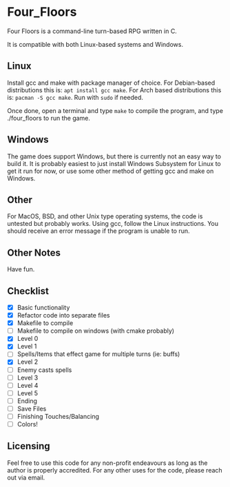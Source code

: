 # Four_Floors

Four Floors is a command-line turn-based RPG written in C.

It is compatible with both Linux-based systems and Windows.

## Linux 

Install gcc and make with package manager of choice. For Debian-based distributions
this is: `apt install gcc make`. For Arch based distributions this is: `pacman -S gcc
make`. Run with `sudo` if needed.

Once done, open a terminal and type `make` to compile the program, and type
./four_floors to run the game.

## Windows

The game does support Windows, but there is currently not an easy way to build it. It
is probably easiest to just install Windows Subsystem for Linux to get it run for
now, or use some other method of getting gcc and make on Windows.

## Other

For MacOS, BSD, and other Unix type operating systems, the code is untested but
probably works. Using gcc, follow the Linux instructions. You should receive an error
message if the program is unable to run.

## Other Notes

Have fun.

## Checklist

- [x] Basic functionality
- [x] Refactor code into separate files
- [x] Makefile to compile
- [ ] Makefile to compile on windows (with cmake probably)
- [x] Level 0
- [x] Level 1
- [ ] Spells/Items that effect game for multiple turns (ie: buffs)
- [x] Level 2
- [ ] Enemy casts spells
- [ ] Level 3
- [ ] Level 4
- [ ] Level 5
- [ ] Ending
- [ ] Save Files
- [ ] Finishing Touches/Balancing
- [ ] Colors!

## Licensing

Feel free to use this code for any non-profit endeavours as long as the author is
properly accredited. For any other uses for the code, please reach out via email.

